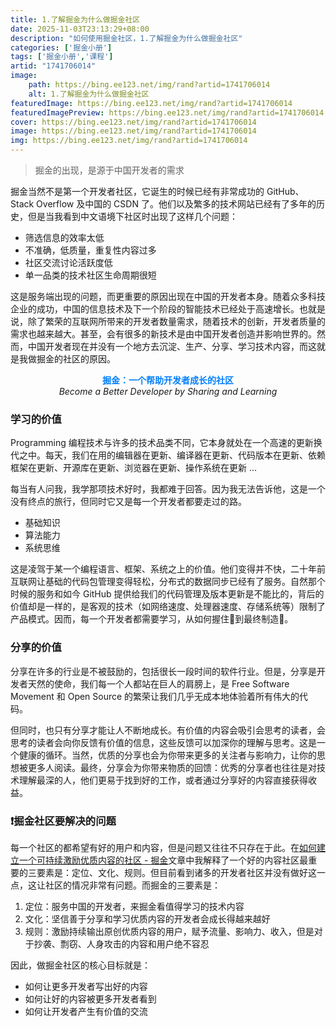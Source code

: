 ```yaml
---
title: 1.了解掘金为什么做掘金社区
date: 2025-11-03T23:13:29+08:00
description: "如何使用掘金社区，1.了解掘金为什么做掘金社区"
categories: ['掘金小册']
tags: ['掘金小册','课程']
artid: "1741706014"
image:
    path: https://bing.ee123.net/img/rand?artid=1741706014
    alt: 1.了解掘金为什么做掘金社区
featuredImage: https://bing.ee123.net/img/rand?artid=1741706014
featuredImagePreview: https://bing.ee123.net/img/rand?artid=1741706014
cover: https://bing.ee123.net/img/rand?artid=1741706014
image: https://bing.ee123.net/img/rand?artid=1741706014
img: https://bing.ee123.net/img/rand?artid=1741706014
---
```


> 掘金的出现，是源于中国开发者的需求

掘金当然不是第一个开发者社区，它诞生的时候已经有非常成功的 GitHub、Stack Overflow 及中国的 CSDN 了。他们以及繁多的技术网站已经有了多年的历史，但是当我看到中文语境下社区时出现了这样几个问题：

- 筛选信息的效率太低
- 不准确，低质量，重复性内容过多
- 社区交流讨论活跃度低
- 单一品类的技术社区生命周期很短

这是服务端出现的问题，而更重要的原因出现在中国的开发者本身。随着众多科技企业的成功，中国的信息技术及下一个阶段的智能技术已经处于高速增长。也就是说，除了繁荣的互联网所带来的开发者数量需求，随着技术的创新，开发者质量的需求也越来越大。甚至，会有很多的新技术是由中国开发者创造并影响世界的。然而，中国开发者现在并没有一个地方去沉淀、生产、分享、学习技术内容，而这就是我做掘金的社区的原因。

<div style="text-align: center">
<strong style="color: #007FFF">掘金：一个帮助开发者成长的社区</strong>
<br>
<em>Become a Better Developer by Sharing and Learning</em>
</div>

### 学习的价值

Programming 编程技术与许多的技术品类不同，它本身就处在一个高速的更新换代之中。每天，我们在用的编辑器在更新、编译器在更新、代码版本在更新、依赖框架在更新、开源库在更新、浏览器在更新、操作系统在更新 ...

每当有人问我，我学那项技术好时，我都难于回答。因为我无法告诉他，这是一个没有终点的旅行，但同时它又是每一个开发者都要走过的路。

- 基础知识
- 算法能力
- 系统思维

这是凌驾于某一个编程语言、框架、系统之上的价值。他们变得并不快，二十年前互联网让基础的代码包管理变得轻松，分布式的数据同步已经有了服务。自然那个时候的服务和如今 GitHub 提供给我们的代码管理及版本更新是不能比的，背后的价值却是一样的，是客观的技术（如网络速度、处理器速度、存储系统等）限制了产品模式。因而，每一个开发者都需要学习，从如何握住🔧到最终制造🚀。

### 分享的价值

分享在许多的行业是不被鼓励的，包括很长一段时间的软件行业。但是，分享是开发者天然的使命，我们每一个人都站在巨人的肩膀上，是 Free Software Movement 和 Open Source 的繁荣让我们几乎无成本地体验着所有伟大的代码。

但同时，也只有分享才能让人不断地成长。有价值的内容会吸引会思考的读者，会思考的读者会向你反馈有价值的信息，这些反馈可以加深你的理解与思考。这是一个健康的循环。当然，优质的分享也会为你带来更多的关注者与影响力，让你的思想被更多人阅读。最终，分享会为你带来物质的回馈：优秀的分享者也往往是对技术理解最深的人，他们更易于找到好的工作，或者通过分享好的内容直接获得收益。

### ❗️掘金社区要解决的问题

每一个社区的都希望有好的用户和内容，但是问题又往往不只存在于此。在[如何建立一个可持续激励优质内容的社区 \- 掘金](https://juejin.cn/post/6844903791427338253)文章中我解释了一个好的内容社区最重要的三要素是：定位、文化、规则。但目前看到诸多的开发者社区并没有做好这一点，这让社区的情况非常有问题。而掘金的三要素是：

1. 定位：服务中国的开发者，来掘金看值得学习的技术内容
2. 文化：坚信善于分享和学习优质内容的开发者会成长得越来越好
3. 规则：激励持续输出原创优质内容的用户，赋予流量、影响力、收入，但是对于抄袭、剽窃、人身攻击的内容和用户绝不容忍

因此，做掘金社区的核心目标就是：

- 如何让更多开发者写出好的内容
- 如何让好的内容被更多开发者看到
- 如何让开发者产生有价值的交流